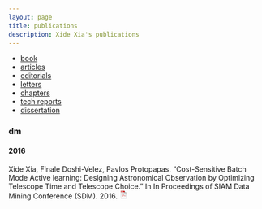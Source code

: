 ```yaml
---
layout: page
title: publications
description: Xide Xia's publications
---
```


<div class="navbar">
<div class="navbar-inner">
<ul class="nav">
<li><a href="#book">book</a></li>
<li><a href="#articles">articles</a></li>
<li><a href="#editorials">editorials</a></li>
<li><a href="#letters">letters</a></li>
<li><a href="#chapters">chapters</a></li>
<li><a href="#techreports">tech reports</a></li>
<li><a href="#thesis">dissertation</a></li>
</ul>
</div>
</div>


### <a name="Data Mining"></a>dm
#### 2016
Xide Xia, Finale Doshi-Velez, Pavlos Protopapas. “Cost-Sensitive Batch Mode Active learning: Designing Astronomical Observation by Optimizing Telescope Time and Telescope Choice.” In In Proceedings of SIAM Data Mining Conference (SDM). 2016. [![pdf](icons16/pdf-icon.png)](http://scholar.harvard.edu/files/xidexia/files/cbal_sdm16.pdf?m=1454015519)
